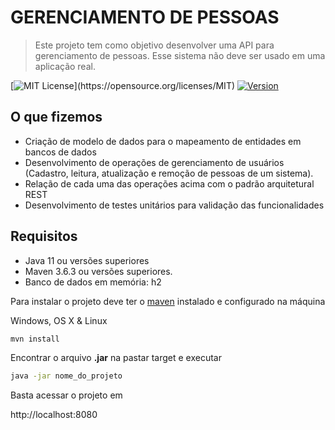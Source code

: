 # GERENCIAMENTO DE PESSOAS

> Este projeto tem como objetivo desenvolver uma API para gerenciamento de pessoas.
> Esse sistema não deve ser usado em uma aplicação real.

[![MIT License](https://img.shields.io/apm/l/atomic-design-ui.svg?)](https://opensource.org/licenses/MIT)
[![Version](https://badge.fury.io/gh/tterb%2FHyde.svg)](https://github.com/wennersgc/api-gerenciamento-pessoas)

## O que fizemos
* Criação de modelo de dados para o mapeamento de entidades em bancos de dados
* Desenvolvimento de operações de gerenciamento de usuários (Cadastro, leitura, atualização e remoção de pessoas de um sistema).
* Relação de cada uma das operações acima com o padrão arquitetural REST
* Desenvolvimento de testes unitários para validação das funcionalidades

## Requisitos

* Java 11 ou versões superiores
* Maven 3.6.3 ou versões superiores.
* Banco de dados em memória: h2

Para instalar o projeto deve ter o [maven](https://maven.apache.org/) instalado e configurado na máquina

Windows, OS X & Linux
```sh
mvn install
```

Encontrar o arquivo **.jar** na pastar target e executar
```sh
java -jar nome_do_projeto
```

Basta acessar o projeto em 

http://localhost:8080
